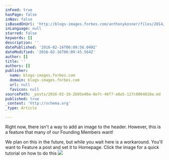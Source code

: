 ```yaml
---
inFeed: true
hasPage: false
inNav: false
isBasedOnUrl: 'http://blogs-images.forbes.com/anthonykosner/files/2014/10/the_grid-designs_tiled_logo.jpg'
inLanguage: null
starred: false
keywords: []
description: ''
datePublished: '2016-02-16T06:09:56.049Z'
dateModified: '2016-02-16T06:09:45.564Z'
author: []
title: ''
authors: []
publisher:
  name: blogs-images.forbes.com
  domain: blogs-images.forbes.com
  url: null
  favicon: null
sourcePath: _posts/2016-02-16-2b95e40a-0e7c-46f7-a0a5-127c0064810a.md
published: true
_context: 'http://schema.org'
_type: Article

---
```

Right now, there isn't a way to add an image to the header. However, this is a feature that many of our Founding Members want! 

We plan on this in the future, but while you wait here is a workaround. You'll want to Feature a post and set it to Homepage. Click the image for a quick tutorial on how to do this
![](https://s3-us-west-2.amazonaws.com/the-grid-img/p/a641327632168559cfea2e7f75c97a58c8104399.jpg)